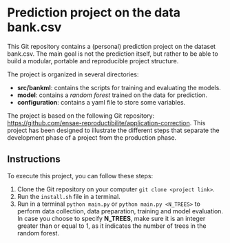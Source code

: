 # Prediction project on the data bank.csv

This Git repository contains a (personal) prediction project on the dataset bank.csv. The main goal is not the prediction itself, but rather to be able to build a modular, portable and reproducible project structure.

The project is organized in several directories:
- **src/bankml**: contains the scripts for training and evaluating the models.
- **model**: contains a *random forest* trained on the data for prediction.
- **configuration**: contains a yaml file to store some variables.

The project is based on the following Git repository: https://github.com/ensae-reproductibilite/application-correction. This project has been designed to illustrate the different steps that separate the development phase of a project from the production phase.

## Instructions

To execute this project, you can follow these steps:

1. Clone the Git repository on your computer `git clone <project link>`.
2. Run the `install.sh` file in a terminal.
3. Run in a terminal `python main.py` or `python main.py <N_TREES>` to perform data collection, data preparation, training and model evaluation. In case you choose to specify **N_TREES**, make sure it is an integer greater than or equal to 1, as it indicates the number of trees in the random forest.
